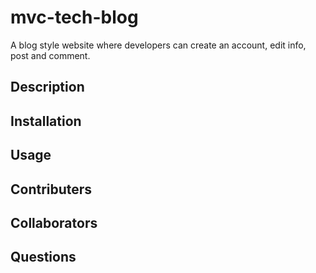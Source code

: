 # mvc-tech-blog
A blog style website where developers can create an account, edit info, post and comment.
##  Description

## Installation

## Usage

##  Contributers

##  Collaborators

## Questions
